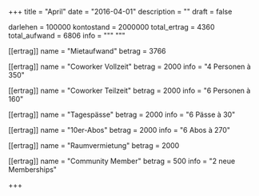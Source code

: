 +++
title = "April"
date = "2016-04-01"
description = ""
draft = false

darlehen = 100000
kontostand = 2000000
total_ertrag = 4360
total_aufwand = 6806
info = """
"""

[[ertrag]]
name = "Mietaufwand"
betrag = 3766

[[ertrag]]
name = "Coworker Vollzeit"
betrag = 2000
info = "4 Personen à 350"

[[ertrag]]
name = "Coworker Teilzeit"
betrag = 2000
info = "6 Personen à 160"

[[ertrag]]
name = "Tagespässe"
betrag = 2000
info = "6 Pässe à 30"

[[ertrag]]
name = "10er-Abos"
betrag = 2000
info = "6 Abos à 270"

[[ertrag]]
name = "Raumvermietung"
betrag = 2000

[[ertrag]]
name = "Community Member"
betrag = 500
info = "2 neue Memberships"

+++
